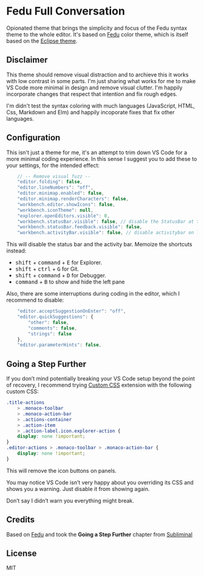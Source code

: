 # Fedu Full Conversation

Opionated theme that brings the simplicity and focus of the Fedu syntax theme to the whole editor. It's based on [Fedu](https://marketplace.visualstudio.com/items?itemName=Mustanaamio.theme-fedu) color theme, which is itself based on the [Eclipse theme](http://www.eclipsecolorthemes.org/?view=theme&id=30389).

## Disclaimer

This theme should remove visual distraction and to archieve this it works with low contrast in some parts. I'm just sharing what works for me to make VS Code more minimal in design and remove visual clutter. I'm happily incorporate changes that respect that intention and fix rough edges.

I'm didn't test the syntax coloring with much languages (JavaScript, HTML, Css, Markdown and Elm) and happily incoporate fixes that fix other languages.

## Configuration

This isn't just a theme for me, it's an attempt to trim down VS Code for a more minimal coding experience. In this sense I suggest you to add these to your settings, for the intended effect:

```js
    // -- Remove visual fuzz --
    "editor.folding": false,
    "editor.lineNumbers": "off",
    "editor.minimap.enabled": false,
    "editor.minimap.renderCharacters": false,
    "workbench.editor.showIcons": false,
    "workbench.iconTheme": null,
    "explorer.openEditors.visible": 0,
    "workbench.statusBar.visible": false, // disable the StatusBar at the bottom
    "workbench.statusBar.feedback.visible": false,
    "workbench.activityBar.visible": false, // disable activitybar on left side
```

This will disable the status bar and the activity bar. Memoize the shortcuts instead:

*   <kbd>shift</kbd> + <kbd>command</kbd> + <kbd>E</kbd> for Explorer.
*   <kbd>shift</kbd> + <kbd>ctrl</kbd> + <kbd>G</kbd> for Git.
*   <kbd>shift</kbd> + <kbd>command</kbd> + <kbd>D</kbd> for Debugger.
*   <kbd>command</kbd> + <kbd>B</kbd> to show and hide the left pane

Also, there are some interruptions during coding in the editor, which I recommend to disable:

```js
    "editor.acceptSuggestionOnEnter": "off",
    "editor.quickSuggestions": {
        "other": false,
        "comments": false,
        "strings": false
    },
    "editor.parameterHints": false,
```

## Going a Step Further

If you don’t mind potentially breaking your VS Code setup beyond the point of recovery, I recommend trying [Custom CSS](https://marketplace.visualstudio.com/items?itemName=be5invis.vscode-custom-css) extension with the following custom CSS:

```css
.title-actions
    > .monaco-toolbar
    > .monaco-action-bar
    > .actions-container
    > .action-item
    > .action-label.icon.explorer-action {
    display: none !important;
}
.editor-actions > .monaco-toolbar > .monaco-action-bar {
    display: none !important;
}
```

This will remove the icon buttons on panels.

You may notice VS Code isn’t very happy about you overriding its CSS and shows you a warning. Just disable it from showing again.

Don’t say I didn’t warn you everything might break.

## Credits

Based on [Fedu](https://marketplace.visualstudio.com/items?itemName=Mustanaamio.theme-fedu) and took the **Going a Step Further** chapter from [Subliminal](https://github.com/gaearon/subliminal/blob/master/README.md)

## License

MIT
